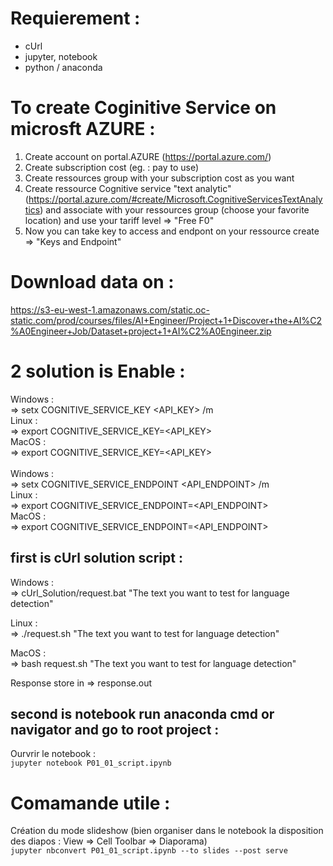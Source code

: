 # Requierement :
- cUrl
- jupyter, notebook
- python / anaconda

# To create Coginitive Service on microsft AZURE :
 
1. Create account on portal.AZURE (https://portal.azure.com/)
2. Create subscription cost (eg. : pay to use)
3. Create ressources group with your subscription cost as you want
4. Create ressource Cognitive service "text analytic" (https://portal.azure.com/#create/Microsoft.CognitiveServicesTextAnalytics) and associate with your ressources group (choose your favorite location) and use your tariff level => "Free F0"
5. Now you can take key to access and endpont on your ressource create => "Keys and Endpoint"

# Download data on :

https://s3-eu-west-1.amazonaws.com/static.oc-static.com/prod/courses/files/AI+Engineer/Project+1+Discover+the+AI%C2%A0Engineer+Job/Dataset+project+1+AI%C2%A0Engineer.zip

# 2 solution is Enable :

Windows :<br>
=> setx COGNITIVE_SERVICE_KEY <API_KEY> /m<br>
Linux : <br>
=> export COGNITIVE_SERVICE_KEY=<API_KEY><br>
MacOS :<br>
=> export COGNITIVE_SERVICE_KEY=<API_KEY><br>
<br>
Windows :<br>
=> setx COGNITIVE_SERVICE_ENDPOINT <API_ENDPOINT> /m<br>
Linux : <br>
=> export COGNITIVE_SERVICE_ENDPOINT=<API_ENDPOINT><br>
MacOS :<br>
=> export COGNITIVE_SERVICE_ENDPOINT=<API_ENDPOINT><br>

## first is cUrl solution script :

Windows :<br>
=> cUrl_Solution/request.bat "The text you want to test for language detection"

Linux :<br>
=> ./request.sh "The text you want to test for language detection"

MacOS :<br>
=> bash request.sh "The text you want to test for language detection"

Response store in => response.out


## second is notebook run anaconda cmd or navigator and go to root project :

Ourvrir le notebook :<br>
`jupyter notebook P01_01_script.ipynb`

# Comamande utile :

Création du mode slideshow (bien organiser dans le notebook la disposition des diapos : View => Cell Toolbar => Diaporama)<br>
`jupyter nbconvert P01_01_script.ipynb --to slides --post serve`
